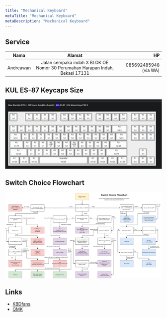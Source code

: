 ```yaml
---
title: "Mechanical Keyboard"
metaTitle: "Mechanical Keyboard"
metaDescription: "Mechanical Keyboard"
---
```


## Service

| Nama | Alamat | HP |
| ------------- |:-------------:| -----:|
| Andreawan | Jalan cempaka indah X BLOK OE Nomor 30 Perumahan Harapan Indah, Bekasi 17131 | 085692485948 (via WA) |

## KUL ES-87 Keycaps Size
![KUL ES-87 Keycaps Size](images/photo_2020-02-21_01-07-56.png)

## Switch Choice Flowchart

![Switch Choice Flowchart](images/pref-switches.jpg)

## Links

- [KBDfans](https://kbdfans.com/)
- [QMK](https://qmk.fm/)
